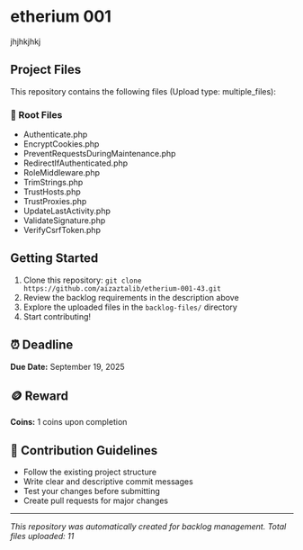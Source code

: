 # etherium 001

jhjhkjhkj

## Project Files

This repository contains the following files (Upload type: multiple_files):

### 📄 Root Files
- Authenticate.php
- EncryptCookies.php
- PreventRequestsDuringMaintenance.php
- RedirectIfAuthenticated.php
- RoleMiddleware.php
- TrimStrings.php
- TrustHosts.php
- TrustProxies.php
- UpdateLastActivity.php
- ValidateSignature.php
- VerifyCsrfToken.php

## Getting Started

1. Clone this repository: `git clone https://github.com/aizaztalib/etherium-001-43.git`
2. Review the backlog requirements in the description above
3. Explore the uploaded files in the `backlog-files/` directory
4. Start contributing!

## ⏰ Deadline

**Due Date:** September 19, 2025

## 🪙 Reward

**Coins:** 1 coins upon completion

## 🤝 Contribution Guidelines

- Follow the existing project structure
- Write clear and descriptive commit messages
- Test your changes before submitting
- Create pull requests for major changes

---

*This repository was automatically created for backlog management. Total files uploaded: 11*
